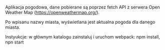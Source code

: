 Aplikacja pogodowa,
dane pobierane są poprzez fetch API z serwera Open Weather Map (https://openweathermap.org/).

Po wpisanu nazwy miasta, wyświetlana jest aktualna pogoda dla danego miasta.

Instyukcje:
w głównym katalogu zainstaluj i uruchom webpack: npm install, npn start